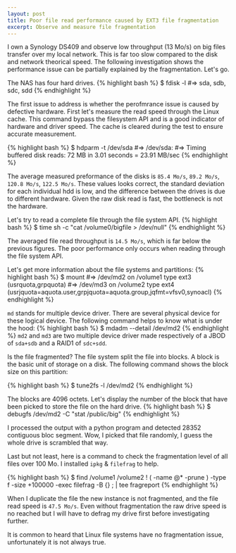 ```yaml
---
layout: post
title: Poor file read performance caused by EXT3 file fragmentation
excerpt: Observe and measure file fragmentation
---
```

 
I own a Synology DS409 and observe low throughput (13 Mo/s) on big files transfer over my local network. 
This is far too slow compared to the disk and network theorical speed. The following investigation shows the 
performance issue can be partially explained by the fragmentation. Let's go.
 
The NAS has four hard drives.
{% highlight bash %}
$ fdisk -l
#=> sda, sdb, sdc, sdd
{% endhighlight %}
 
The first issue to address is whether the perofmrance issue is caused by defective hardware. First let's measure the read speed through the Linux cache. This command bypass the filesystem API and is a good indicator of hardware and driver speed. The cache is cleared during the test to ensure accurate measurement.
 
{% highlight bash %}
$ hdparm -t /dev/sda
#=> /dev/sda:
#=> Timing buffered disk reads: 72 MB in 3.01 seconds = 23.91 MB/sec
{% endhighlight %}
 
The average measured preformance of the disks is `85.4 Mo/s`, `89.2 Mo/s`, `120.8 Mo/s`, `122.5 Mo/s`.
These values looks correct, the standard deviation for each individual hdd is low, and the difference between the drives is due 
to different hardware. Given the raw disk read is fast, the bottleneck is not the hardware.
 
Let's try to read a complete file through the file system API. 
{% highlight bash %}
$ time sh -c "cat /volume0/bigfile > /dev/null"
{% endhighlight %}
 
The averaged file read throughput is `14.5 Mo/s`, which is far below the previous figures. The poor performance only occurs when reading through the file system API.
 
Let's get more information about the file systems and partitions: 
{% highlight bash %}
$ mount 
#=> /dev/md2 on /volume1 type ext3 (usrquota,grpquota) 
#=> /dev/md3 on /volume2 type ext4 (usrjquota=aquota.user,grpjquota=aquota.group,jqfmt=vfsv0,synoacl) 
{% endhighlight %}
 
`md` stands for multiple device driver. There are several physical device for these logical device. The following command helps to know what is under the hood: 
{% highlight bash %}
$  mdadm --detail /dev/md2
{% endhighlight %}
`md2` and `md3` are two multiple device driver made respectively of a JBOD of `sda+sdb` and a RAID1 of `sdc+sdd`.
 
Is the file fragmented? The file system split the file into blocks. A block is the basic unit of storage 
on a disk. The following command shows the block size on this partition: 
 
{% highlight bash %}
$ tune2fs -l /dev/md2
{% endhighlight %}
 
The blocks are 4096 octets. Let's display the number of the block that have been picked to store the file on the hard drive. 
{% highlight bash %}
$ debugfs /dev/md2 -C "stat /public/big"
{% endhighlight %}
 
I processed the output with a python program and detected 28352 contiguous bloc segment. Wow, 
I picked that file randomly, I guess the whole drive is scrambled that way. 
 
Last but not least, here is a command to check the fragmentation level of all files over 100 Mo. I installed `ipkg` & `filefrag` to help. 
 
{% highlight bash %}
$  find /volume1 /volume2  ! \( -name @* -prune \) -type f -size +100000 -exec filefrag -B {}  \; | tee fragreport
{% endhighlight %}
 
When I duplicate the file the new instance is not fragmented, and the file read speed is `47.5 Mo/s`. 
Even without fragmentation the raw drive speed is no reached but I will have to defrag my drive first before investigating further.
 
It is common to heard that Linux file systems have no fragmentation issue, unfortunately it is not always true. 
 


